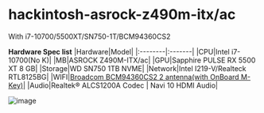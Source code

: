 # hackintosh-asrock-z490m-itx/ac
With i7-10700/5500XT/SN750-1T/BCM94360CS2

**Hardware Spec list**
|Hardware|Model|
|:--------|:-------|
|CPU|Intel i7-10700(No K)|
|MB|ASROCK Z490M-ITX/ac|
|GPU|Sapphire PULSE RX 5500 XT 8 GB|
|Storage|WD SN750 1TB NVME|
|Network|Intel I219-V/Realteck RTL8125BG|
|WIFI|[Broadcom BCM94360CS2 2 antenna(with OnBoard M-Key)](https://item.taobao.com/item.htm?spm=a1z09.2.0.0.404b2e8dIvpAQ3&id=624019261027&_u=5ebs31fec84)|
|Audio|Realtek® ALCS1200A Codec | Navi 10 HDMI Audio|

![image](https://user-images.githubusercontent.com/18548430/110008490-c3c41880-7d56-11eb-916b-666aae307f4b.png)
